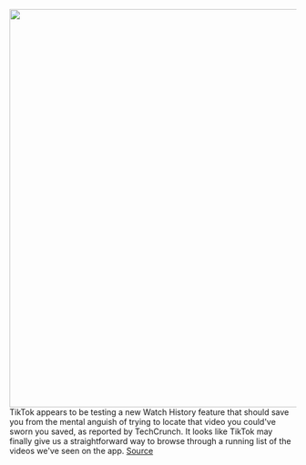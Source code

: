 <img src='https://cdn.vox-cdn.com/thumbor/WMjiv5MmKinZSRA_hSDjeXv_tD4=/0x0:2040x1360/1200x800/filters:focal(857x517:1183x843)/cdn.vox-cdn.com/uploads/chorus_image/image/70682691/acastro_200803_1777_tikTok_0002.0.0.jpg' width='700px' /><br/>
TikTok appears to be testing a new Watch History feature that should save you from the mental anguish of trying to locate that video you could've sworn you saved, as reported by TechCrunch. It looks like TikTok may finally give us a straightforward way to browse through a running list of the videos we've seen on the app.
<a href='https://www.theverge.com/2022/3/28/23000480/tiktok-testing-watch-history-find-videos'> Source <a/>